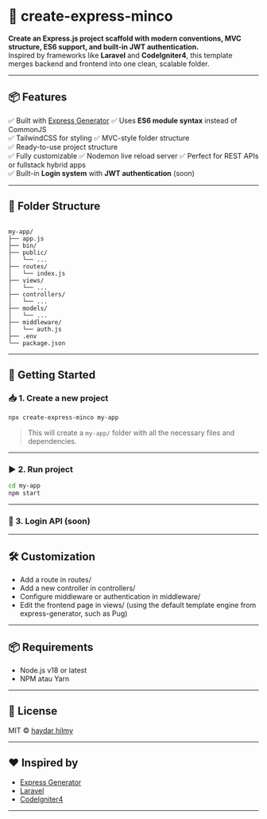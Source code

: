 # 🚀 create-express-minco

**Create an Express.js project scaffold with modern conventions, MVC structure, ES6 support, and built-in JWT authentication.**  
Inspired by frameworks like **Laravel** and **CodeIgniter4**, this template merges backend and frontend into one clean, scalable folder.

---

## 📦 Features

✅ Built with [Express Generator](https://expressjs.com/en/starter/generator.html)
✅ Uses **ES6 module syntax** instead of CommonJS  
✅ TailwindCSS for styling
✅ MVC-style folder structure  
✅ Ready-to-use project structure  
✅ Fully customizable
✅ Nodemon live reload server
✅ Perfect for REST APIs or fullstack hybrid apps  
✅ Built-in **Login system** with **JWT authentication**  (soon)

---

## 📁 Folder Structure

```

my-app/
├── app.js
├── bin/
├── public/
│   └── ...
├── routes/
│   └── index.js
├── views/
│   └── ...
├── controllers/
│   └── ...
├── models/
│   └── ...
├── middleware/
│   └── auth.js
├── .env
└── package.json

````

---

## 🚀 Getting Started

### 📥 1. Create a new project

```bash
npx create-express-minco my-app
````

> This will create a `my-app/` folder with all the necessary files and dependencies.

---

### ▶️ 2. Run project

```bash
cd my-app
npm start
```

---

### 🔑 3. Login API (soon)

---

## 🛠️ Customization

* Add a route in routes/
* Add a new controller in controllers/
* Configure middleware or authentication in middleware/
* Edit the frontend page in views/ (using the default template engine from express-generator, such as Pug)

---

## 📦 Requirements

* Node.js v18 or latest
* NPM atau Yarn

---

## 📜 License

MIT © [haydar hilmy](https://github.com/haydar-hilmy)

---

## ❤️ Inspired by

* [Express Generator](https://expressjs.com/en/starter/generator.html)
* [Laravel](https://laravel.com)
* [CodeIgniter4](https://codeigniter.com)

---